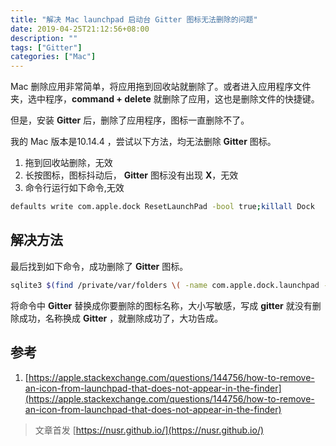 ```yaml
---
title: "解决 Mac launchpad 启动台 Gitter 图标无法删除的问题"
date: 2019-04-25T21:12:56+08:00
description: ""
tags: ["Gitter"]
categories: ["Mac"]
---
```


Mac 删除应用非常简单，将应用拖到回收站就删除了。或者进入应用程序文件夹，选中程序，**command + delete** 就删除了应用，这也是删除文件的快捷键。

但是，安装 **Gitter** 后，删除了应用程序，图标一直删除不了。

我的 Mac 版本是10.14.4 ，尝试以下方法，均无法删除 **Gitter** 图标。

1. 拖到回收站删除，无效
2. 长按图标，图标抖动后， **Gitter**  图标没有出现 **X**，无效
3. 命令行运行如下命令,无效

<!--more-->

```bash
defaults write com.apple.dock ResetLaunchPad -bool true;killall Dock
```

## 解决方法

最后找到如下命令，成功删除了 **Gitter**   图标。

```bash
sqlite3 $(find /private/var/folders \( -name com.apple.dock.launchpad -a -user $USER \) 2> /dev/null)/db/db "DELETE FROM apps WHERE title='Gitter';" && killall Dock
```

将命令中 **Gitter** 替换成你要删除的图标名称，大小写敏感，写成 **gitter** 就没有删除成功，名称换成  **Gitter** ，就删除成功了，大功告成。

## 参考

1. [https://apple.stackexchange.com/questions/144756/how-to-remove-an-icon-from-launchpad-that-does-not-appear-in-the-finder](https://apple.stackexchange.com/questions/144756/how-to-remove-an-icon-from-launchpad-that-does-not-appear-in-the-finder)


> 文章首发 [https://nusr.github.io/](https://nusr.github.io/)
